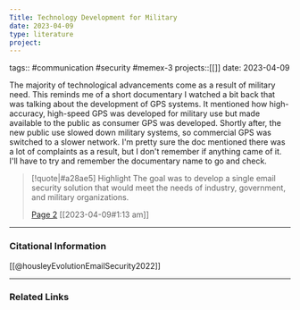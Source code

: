 ```yaml
---
Title: Technology Development for Military
date: 2023-04-09
type: literature
project:
---
```

tags:: #communication #security #memex-3 
projects::[[]]
date: 2023-04-09

The majority of technological advancements come as a result of military need. This reminds me of a short documentary I watched a bit back that was talking about the development of GPS systems. It mentioned how high-accuracy, high-speed GPS was developed for military use but made available to the public as consumer GPS was developed. Shortly after, the new public use slowed down military systems, so commercial GPS was switched to a slower network. I'm pretty sure the doc mentioned there was a lot of complaints as a result, but I don't remember if anything came of it. I'll have to try and remember the documentary name to go and check. 

> [!quote|#a28ae5] Highlight
> The goal was to develop a single email security solution that would meet the needs of industry, government, and military organizations.
>
> [Page 2](zotero://open-pdf/library/items/7TFBTRZK?page=2) [[2023-04-09#1:13 am]]

---
### Citational Information

[[@housleyEvolutionEmailSecurity2022]]

---

### Related Links

